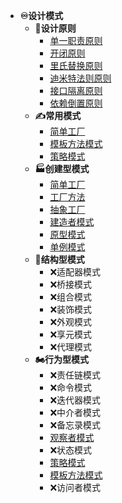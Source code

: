 - **♾设计模式**
   - **🎨设计原则**
	   - [单一职责原则](/md/design-pattern/6大设计原则/单一职责原则.md)
	   - [开闭原则](/md/design-pattern/6大设计原则/开闭原则.md)
	   - [里氏替换原则](/md/design-pattern/6大设计原则/里氏替换原则.md)
	   - [迪米特法则原则](/md/design-pattern/6大设计原则/迪米特法则原则.md)
	   - [接口隔离原则](/md/design-pattern/6大设计原则/接口隔离原则.md)
	   - [依赖倒置原则](/md/design-pattern/6大设计原则/依赖倒置原则.md)
   - **✍常用模式**
	   - [简单工厂](/md/design-pattern/简单工厂.md)
	   - [模板方法模式](/md/design-pattern/模板方法模式.md)
	   - [策略模式](/md/design-pattern/策略模式.md)
   - **🏭创建型模式**
	  - [简单工厂](/md/design-pattern/简单工厂.md)
	  - [工厂方法](/md/design-pattern/工厂方法.md)
	  - [抽象工厂](/md/design-pattern/抽象工厂.md)
	  - [建造者模式](/md/design-pattern/建造者模式.md)
	  - [原型模式](/md/design-pattern/原型模式.md)
	  - [单例模式](/md/design-pattern/单例模式.md)
   - **🧩结构型模式**
	   - ❌适配器模式
	   - ❌桥接模式
	   - ❌组合模式
	   - ❌装饰模式
	   - ❌外观模式
	   - ❌享元模式
	   - ❌代理模式
   - **🏍行为型模式**
	   - ❌责任链模式
	   - ❌命令模式
	   - ❌迭代器模式
	   - ❌中介者模式
	   - ❌备忘录模式
	   - [观察者模式](/md/design-pattern/观察者模式.md)
	   - ❌状态模式
	   - [策略模式](/md/design-pattern/策略模式.md)
	   - [模板方法模式](/md/design-pattern/模板方法模式.md)
	   - ❌访问者模式